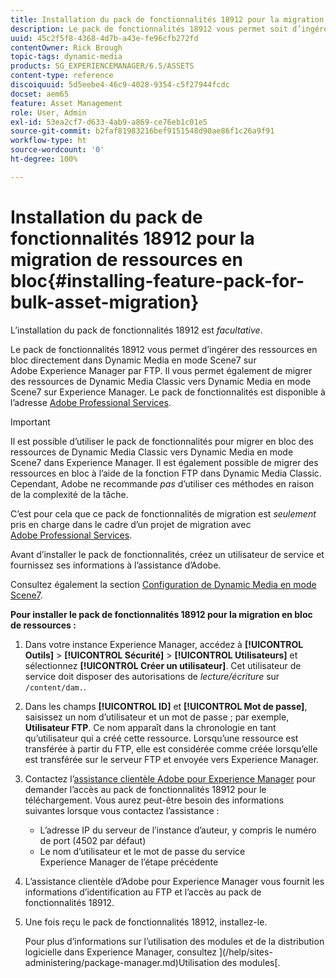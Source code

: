 ```yaml
---
title: Installation du pack de fonctionnalités 18912 pour la migration de ressources en bloc
description: Le pack de fonctionnalités 18912 vous permet soit d’ingérer en bloc des ressources par FTP, soit de migrer des ressources de Dynamic Media Classic vers Dynamic Media sur Adobe Experience Manager. Ce pack de fonctionnalités optionnel est fourni par l’assistance d’Adobe.
uuid: 45c2f5f8-4368-4d7b-a43e-fe96cfb272fd
contentOwner: Rick Brough
topic-tags: dynamic-media
products: SG_EXPERIENCEMANAGER/6.5/ASSETS
content-type: reference
discoiquuid: 5d5eebe4-46c9-4028-9354-c5f27944fcdc
docset: aem65
feature: Asset Management
role: User, Admin
exl-id: 53ea2cf7-d633-4ab9-a869-ce76eb1c01e5
source-git-commit: b2faf81983216bef9151548d90ae86f1c26a9f91
workflow-type: ht
source-wordcount: '0'
ht-degree: 100%

---
```


# Installation du pack de fonctionnalités 18912 pour la migration de ressources en bloc{#installing-feature-pack-for-bulk-asset-migration}

L’installation du pack de fonctionnalités 18912 est *facultative*.

Le pack de fonctionnalités 18912 vous permet d’ingérer des ressources en bloc directement dans Dynamic Media en mode Scene7 sur Adobe Experience Manager par FTP. Il vous permet également de migrer des ressources de Dynamic Media Classic vers Dynamic Media en mode Scene7 sur Experience Manager. Le pack de fonctionnalités est disponible à l’adresse [Adobe Professional Services](https://business.adobe.com/customers/consulting-services/main.html).

>[!IMPORTANT]
>
>Il est possible d’utiliser le pack de fonctionnalités pour migrer en bloc des ressources de Dynamic Media Classic vers Dynamic Media en mode Scene7 dans Experience Manager. Il est également possible de migrer des ressources en bloc à l’aide de la fonction FTP dans Dynamic Media Classic. Cependant, Adobe ne recommande *pas* d’utiliser ces méthodes en raison de la complexité de la tâche.
>
>C’est pour cela que ce pack de fonctionnalités de migration est *seulement* pris en charge dans le cadre d’un projet de migration avec [Adobe Professional Services](https://business.adobe.com/customers/consulting-services/main.html).

Avant d’installer le pack de fonctionnalités, créez un utilisateur de service et fournissez ses informations à l’assistance d’Adobe.

Consultez également la section [Configuration de Dynamic Media en mode Scene7](/help/assets/config-dms7.md).

**Pour installer le pack de fonctionnalités 18912 pour la migration en bloc de ressources :**

1. Dans votre instance Experience Manager, accédez à **[!UICONTROL Outils]** > **[!UICONTROL Sécurité]** > **[!UICONTROL Utilisateurs]** et sélectionnez **[!UICONTROL Créer un utilisateur]**. Cet utilisateur de service doit disposer des autorisations de *lecture/écriture* sur `/content/dam.`.
1. Dans les champs **[!UICONTROL ID]** et **[!UICONTROL Mot de passe]**, saisissez un nom d’utilisateur et un mot de passe ; par exemple, **Utilisateur FTP**. Ce nom apparaît dans la chronologie en tant qu’utilisateur qui a créé cette ressource. Lorsqu’une ressource est transférée à partir du FTP, elle est considérée comme créée lorsqu’elle est transférée sur le serveur FTP et envoyée vers Experience Manager.
1. Contactez l’[assistance clientèle Adobe pour Experience Manager](https://experienceleague.adobe.com/?support-solution=General&amp;lang=fr#support) pour demander l’accès au pack de fonctionnalités 18912 pour le téléchargement. Vous aurez peut-être besoin des informations suivantes lorsque vous contactez l’assistance :

   * L’adresse IP du serveur de l’instance d’auteur, y compris le numéro de port (4502 par défaut)
   * Le nom d’utilisateur et le mot de passe du service Experience Manager de l’étape précédente

1. L’assistance clientèle d’Adobe pour Experience Manager vous fournit les informations d’identification au FTP et l’accès au pack de fonctionnalités 18912.
1. Une fois reçu le pack de fonctionnalités 18912, installez-le.

   Pour plus d’informations sur l’utilisation des modules et de la distribution logicielle dans Experience Manager, consultez ](/help/sites-administering/package-manager.md)Utilisation des modules[.
